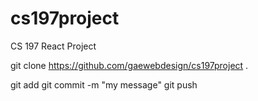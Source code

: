 # cs197project
CS 197 React Project


git clone https://github.com/gaewebdesign/cs197project  .

git add <file>
git commit -m "my message"
git push
